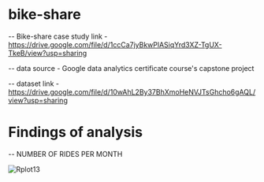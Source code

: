 # bike-share
-- Bike-share case study link - https://drive.google.com/file/d/1ccCa7jyBkwPlASiqYrd3XZ-TgUX-TkeB/view?usp=sharing

-- data source - Google data analytics certificate course's capstone project

-- dataset link - https://drive.google.com/file/d/10wAhL2By37BhXmoHeNVJTsGhcho6gAQL/view?usp=sharing 

# Findings of analysis

--  NUMBER OF RIDES PER MONTH

![Rplot13](https://user-images.githubusercontent.com/109203514/181680743-e84e2d55-9a0b-48eb-8309-218c6b288a9c.png)

